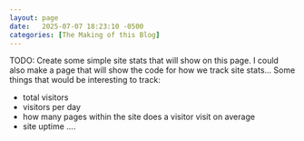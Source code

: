 ```yaml
---
layout: page
date:   2025-07-07 18:23:10 -0500
categories: [The Making of this Blog]
---
```

TODO: Create some simple site stats that will show on this page. I could also make a page that will show the code for how we track site stats... Some things that would be interesting to track: 
- total visitors
- visitors per day
- how many pages within the site does a visitor visit on average
- site uptime
....